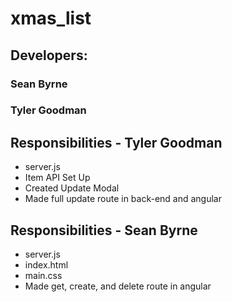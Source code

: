 # xmas_list

## Developers:
### Sean Byrne
### Tyler Goodman

## Responsibilities - Tyler Goodman
* server.js
* Item API Set Up
* Created Update Modal
* Made full update route in back-end and angular

## Responsibilities - Sean Byrne
* server.js
* index.html
* main.css
* Made get, create, and delete route in angular
